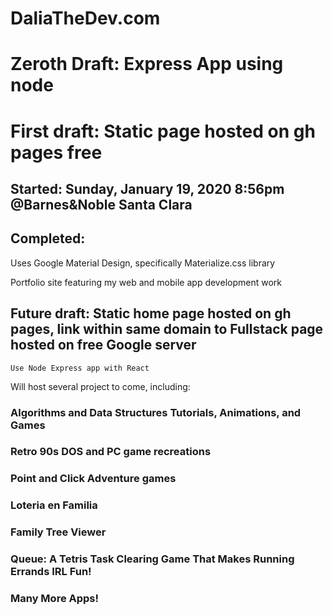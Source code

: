 # DaliaTheDev.com
# Zeroth Draft: Express App using node

# First draft: Static page hosted on gh pages free

## Started: Sunday, January 19, 2020 8:56pm @Barnes&Noble Santa Clara 
## Completed:

  Uses Google Material Design, specifically Materialize.css library

  Portfolio site featuring my web and mobile app development work


## Future draft: Static home page hosted on gh pages, link within same domain to Fullstack page hosted on free Google server

	Use Node Express app with React
  Will host several project to come, including:

### Algorithms and Data Structures Tutorials, Animations, and Games
### Retro 90s DOS and PC game recreations
### Point and Click Adventure games
### Loteria en Familia
### Family Tree Viewer
### Queue: A Tetris Task Clearing Game That Makes Running Errands IRL Fun!
### Many More Apps!
